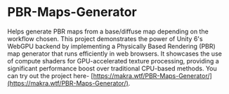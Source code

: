 # PBR-Maps-Generator
Helps generate PBR maps from a base/diffuse map depending on the workflow chosen. This project demonstrates the power of Unity 6's WebGPU backend by implementing a Physically Based Rendering (PBR) map generator that runs efficiently in web browsers. It showcases the use of compute shaders for GPU-accelerated texture processing, providing a significant performance boost over traditional CPU-based methods. You can try out the project here- [https://makra.wtf/PBR-Maps-Generator/](https://makra.wtf/PBR-Maps-Generator/).
